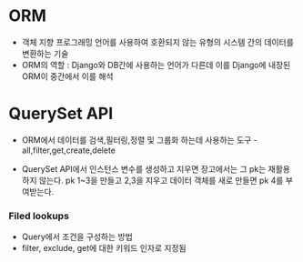 # ORM
- 객체 지향 프로그래밍 언어를 사용하여 호환되지 않는 유형의 시스템 간의 데이터를 변환하는 기술
- ORM의 역할 : Django와 DB간에 사용하는 언어가 다른데 이를 Django에 내장된 ORM이 중간에서 이를 해석
# QuerySet API
- ORM에서 데이터를 검색,필터링,정렬 및 그룹화 하는데 사용하는 도구
-all,filter,get,create,delete

- QuerySet API에서 인스턴스 변수를 생성하고 지우면 장고에서는 그 pk는 재활용하지 않는다. pk 1~3을 만들고 2,3을 지우고 데이터 객체를 새로 만들면 pk 4를 부여받는다.

### Filed lookups
- Query에서 조건을 구성하는 방법
- filter, exclude, get에 대한 키워드 인자로 지정됨

